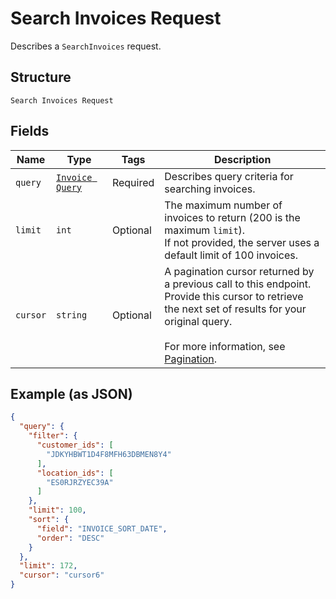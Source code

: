 
# Search Invoices Request

Describes a `SearchInvoices` request.

## Structure

`Search Invoices Request`

## Fields

| Name | Type | Tags | Description |
|  --- | --- | --- | --- |
| `query` | [`Invoice Query`](../../doc/models/invoice-query.md) | Required | Describes query criteria for searching invoices. |
| `limit` | `int` | Optional | The maximum number of invoices to return (200 is the maximum `limit`).<br>If not provided, the server uses a default limit of 100 invoices. |
| `cursor` | `string` | Optional | A pagination cursor returned by a previous call to this endpoint.<br>Provide this cursor to retrieve the next set of results for your original query.<br><br>For more information, see [Pagination](https://developer.squareup.com/docs/build-basics/common-api-patterns/pagination). |

## Example (as JSON)

```json
{
  "query": {
    "filter": {
      "customer_ids": [
        "JDKYHBWT1D4F8MFH63DBMEN8Y4"
      ],
      "location_ids": [
        "ES0RJRZYEC39A"
      ]
    },
    "limit": 100,
    "sort": {
      "field": "INVOICE_SORT_DATE",
      "order": "DESC"
    }
  },
  "limit": 172,
  "cursor": "cursor6"
}
```

